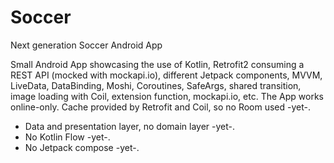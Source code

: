 # Soccer
Next generation Soccer Android App

Small Android App showcasing the use of Kotlin, Retrofit2 consuming a REST API (mocked with mockapi.io), different Jetpack components, MVVM, LiveData, DataBinding, Moshi, Coroutines, SafeArgs, shared transition, image loading with Coil, extension function, mockapi.io, etc. The App works online-only. Cache provided by Retrofit and Coil, so no Room used -yet-.
- Data and presentation layer, no domain layer -yet-.
- No Kotlin Flow -yet-.
- No Jetpack compose -yet-.
